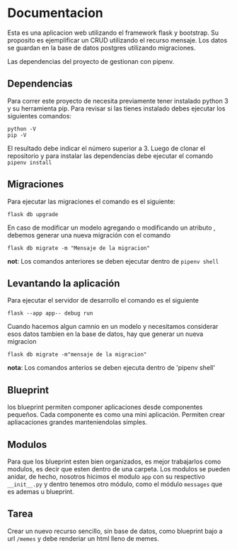 # Documentacion
Esta es una aplicacion web utilizando el framework flask y bootstrap. Su proposito es ejemplificar un CRUD utilizando el recurso mensaje.
Los datos se guardan en la base de datos postgres utilizando migraciones.

Las dependencias del proyecto de gestionan con pipenv.

## Dependencias
Para correr este proyecto de necesita previamente tener instalado python 3 y su herramienta pip.
Para revisar si las tienes instalado debes ejecutar los siguientes comandos:
```
python -V
pip -V
```

El resultado debe indicar el número superior a 3.
Luego de clonar el repositorio y para instalar las dependencias debe ejecutar el comando 
`pipenv install`

## Migraciones
Para ejecutar las migraciones el comando es el siguiente:
```
flask db upgrade
```

En caso de modificar un modelo agregando o modificando un atributo , debemos generar una nueva migración con el comando 

```
flask db migrate -m "Mensaje de la migracion"
```

**not**:
Los comandos anteriores se deben ejecutar dentro de `pipenv shell`

## Levantando la aplicación
Para ejecutar el servidor de desarrollo el comando es el siguiente
```
flask --app app-- debug run
```

Cuando hacemos algun camnio en un modelo y necesitamos considerar esos datos tambien en la base de datos, hay que generar un nueva migracion

```
flask db migrate -m"mensaje de la migracion"
```


**nota**: Los comandos anterios se deben ejecuta dentro de 'pipenv shell'

## Blueprint

los blueprint permiten componer aplicaciones desde componentes pequeños. Cada componente es como una mini aplicación.  Permiten crear apliacaciones grandes manteniendolas simples.

## Modulos 

Para que los blueprint esten bien organizados, es mejor trabajarlos como modulos, es decir que esten dentro de una carpeta. Los modulos se pueden anidar, de hecho, nosotros hicimos el modulo `app` con su respectivo `__init__.py` y dentro tenemos otro módulo, como el módulo `messages` que es ademas u blueprint.

## Tarea 
Crear un nuevo recurso sencillo, sin base de datos, como blueprint bajo a url `/memes` y debe renderiar un html lleno de memes.
